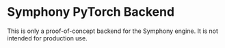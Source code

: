 # Symphony PyTorch Backend

This is only a proof-of-concept backend for the Symphony engine. It is not intended for production use.